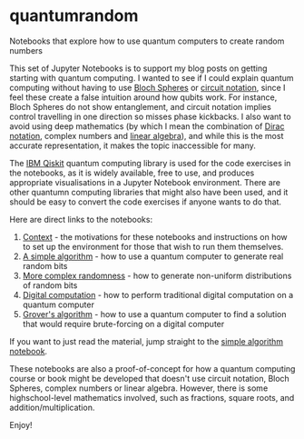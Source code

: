# quantumrandom
Notebooks that explore how to use quantum computers to create random numbers

This set of Jupyter Notebooks is to support my blog posts on getting starting with quantum computing. I wanted to see if 
I could explain quantum computing without having to use [Bloch Spheres](https://en.wikipedia.org/wiki/Bloch_sphere) or
[circuit notation](https://en.wikipedia.org/wiki/Quantum_circuit), since I feel these create a false intuition around how 
qubits work. For instance, Bloch Spheres do not show entanglement, and circuit notation implies control travelling in one
direction so misses phase kickbacks. I also want to avoid using deep mathematics (by which I mean the combination of 
[Dirac notation](https://en.wikipedia.org/wiki/Bra%E2%80%93ket_notation), complex numbers and 
[linear algebra](https://en.wikipedia.org/wiki/Linear_algebra)), and while this is the most accurate representation, it 
makes the topic inaccessible for many.

The [IBM Qiskit](https://qiskit.org/) quantum computing library is used for the code exercises in the notebooks, as it is
widely available, free to use, and produces appropriate visualisations in a Jupyter Notebook environment. There are other
quantumn computing libraries that might also have been used, and it should be easy to convert the code exercises if anyone
wants to do that.

Here are direct links to the notebooks:
1. [Context](https://github.com/aesidau/quantumrandom/blob/main/00_Context.ipynb) - the motivations for these notebooks and instructions on how to set up the environment for those that wish to run them themselves.
2. [A simple algorithm](https://github.com/aesidau/quantumrandom/blob/main/01_A%20simple%20and%20useful%20quantum%20algorithm.ipynb) - how to use a quantum computer to generate real random bits
3. [More complex randomness](https://github.com/aesidau/quantumrandom/blob/main/02_Other%20random%20distributions%20on%20quantum%20computers.ipynb) - how to generate non-uniform distributions of random bits
4. [Digital computation](https://github.com/aesidau/quantumrandom/blob/main/03_Digital%20operations%20on%20quantum%20computers.ipynb) - how to perform traditional digital computation on a quantum computer
5. [Grover's algorithm](https://github.com/aesidau/quantumrandom/blob/main/04_Solving%20a%20problem%20with%20quantum%20computers.ipynb) - how to use a quantum computer to find a solution that would require brute-forcing on a digital computer

If you want to just read the material, jump straight to the [simple algorithm notebook](https://github.com/aesidau/quantumrandom/blob/main/01_A%20simple%20and%20useful%20quantum%20algorithm.ipynb).

These notebooks are also a proof-of-concept for how a quantum computing course or book might be developed that doesn't use circuit notation, Bloch Spheres, complex numbers or linear algebra. However, there is some highschool-level mathematics involved, such as fractions, square roots, and addition/multiplication.

Enjoy!